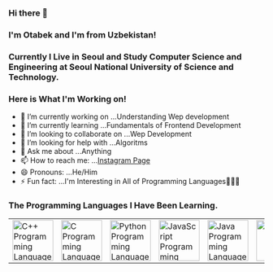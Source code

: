 ### Hi there 👋 
### I'm Otabek and I'm from Uzbekistan!
### Currently I Live in Seoul and Study Computer Science and Engineering at Seoul National University of Science and Technology.
### Here is What I'm Working on!

- 🔭 I’m currently working on ...Understanding Wep development
- 🌱 I’m currently learning ...Fundamentals of Frontend Development
- 👯 I’m looking to collaborate on ...Wep Development
- 🤔 I’m looking for help with ...Algoritms
- 💬 Ask me about ...Anything
- 📫 How to reach me: ...[Instagram Page](https://www.instagram.com/optimus970803/) 
- 😄 Pronouns: ...He/Him
- ⚡ Fun fact: ...I'm Interesting in All of Programming Languages🤭😂😎

### The Programming Languages I Have Been Learning.
<table>
  <tr>
    <td><img alt="C++ Programming Language" width="80px" src="https://github.com/Optimus970803/Optimus970803/blob/main/Source_Files/cpp%20(1).png"/></td>
    <td><img alt="C Programming Language" width="80px" src="https://github.com/Optimus970803/Optimus970803/blob/main/Source_Files/C.jpg"/></td>
    <td><img alt="Python Programming Language" width="80px" src="https://github.com/Optimus970803/Optimus970803/blob/main/Source_Files/python.jpg"/></td>
    <td><img alt="JavaScript Programming Language" width="80px" src="https://github.com/Optimus970803/Optimus970803/blob/main/Source_Files/JavaScript.png"/></td>
    <td><img alt="Java Programming Language" width="80px" src="https://github.com/Optimus970803/Optimus970803/blob/main/Source_Files/Java1.jpg"/></td>
    <td><img alt="HTML" width="80px" src="https://github.com/Optimus970803/Optimus970803/blob/main/Source_Files/HTML%40.png"/></td>
    <td><img alt="CSS" width="80px" src="https://github.com/Optimus970803/Optimus970803/blob/main/Source_Files/CSS1.jpg"/></td>
  </tr>
</table>
